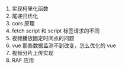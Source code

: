 1. 实现柯里化函数
2. 尾递归优化
3. cors 原理
4. fetch script 和 script 标签请求的不同
5. 视频播放固定时间点的问题
6. vue 那些数据监测不到改变，怎么优化的 vue
7. 视频分片上传实现
8. RAF 应用
